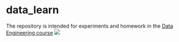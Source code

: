 # data_learn

The repository is intended for experiments and homework in the  <a href="https://github.com/Data-Learn">Data Engineering course</a>
<img src="https://bigdataanalyticsnews.com/wp-content/uploads/2019/12/data-analyst.png">
